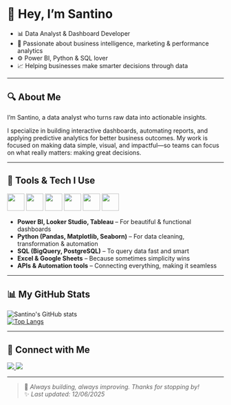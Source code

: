 # 👋 Hey, I’m Santino

- 📊 Data Analyst & Dashboard Developer  
- 🧠 Passionate about business intelligence, marketing & performance analytics  
- ⚙️ Power BI, Python & SQL lover  
- 📈 Helping businesses make smarter decisions through data  

---

## 🔍 About Me

I’m Santino, a data analyst who turns raw data into actionable insights.

I specialize in building interactive dashboards, automating reports, and applying predictive analytics for better business outcomes. My work is focused on making data simple, visual, and impactful—so teams can focus on what really matters: making great decisions.

---

## 💼 Tools & Tech I Use

<code><img height="40" src="https://cdn-icons-png.flaticon.com/512/5968/5968350.png"></code>
<code><img height="40" src="https://cdn-icons-png.flaticon.com/512/732/732220.png"></code>
<code><img height="40" src="https://cdn-icons-png.flaticon.com/512/5968/5968282.png"></code>
<code><img height="40" src="https://cdn-icons-png.flaticon.com/512/919/919836.png"></code>
<code><img height="40" src="https://cdn-icons-png.flaticon.com/512/11517/11517105.png"></code>
<code><img height="40" src="https://cdn-icons-png.flaticon.com/512/5969/5969044.png"></code>

- **Power BI, Looker Studio, Tableau** – For beautiful & functional dashboards  
- **Python (Pandas, Matplotlib, Seaborn)** – For data cleaning, transformation & automation  
- **SQL (BigQuery, PostgreSQL)** – To query data fast and smart  
- **Excel & Google Sheets** – Because sometimes simplicity wins  
- **APIs & Automation tools** – Connecting everything, making it seamless

---

## 📊 My GitHub Stats

![Santino's GitHub stats](https://github-readme-stats.vercel.app/api?username=santinodr&show_icons=true&theme=radical)  
[![Top Langs](https://github-readme-stats.vercel.app/api/top-langs/?username=santinodr&layout=compact&theme=radical)](https://github.com/anuraghazra/github-readme-stats)

---

## 🔗 Connect with Me

<a href="https://www.linkedin.com/in/santinodr/" target="_blank">
  <img src="https://img.shields.io/badge/LinkedIn-blue?style=for-the-badge&logo=linkedin&logoColor=white" />
</a>
<a href="mailto:drsantinodr@gmail.com" target="_blank">
  <img src="https://img.shields.io/badge/Gmail-red?style=for-the-badge&logo=gmail&logoColor=white" />
</a>

---

> 🚀 *Always building, always improving. Thanks for stopping by!*  
> ✨ *Last updated: 12/06/2025*
